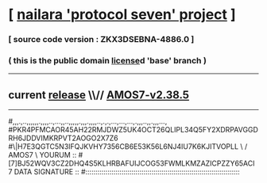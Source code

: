
# [ [nailara 'protocol seven' project](http://nailara.network/) ]

### [ source code version : ZKX3DSEBNA-4886.0 ]

### ( this is the public domain [license](../license)d 'base' branch )
---
## current [release](https://github.com/nailara-technologies/protocol-7/releases) \\\\// [AMOS7-v2.38.5](https://github.com/nailara-technologies/protocol-7/releases/tag/AMOS7-v2.38.5)
---

#,,,.,..,,,,,,.,,,,..,...,,..,,,,,.,,,.,,,,..,.,.,...,...,...,.,,,..,,.,,,...,
#PKR4PFMCAOR45AH22RMJDWZ5UK4OCT26QLIPL34Q5FY2XDRPAVGGDRH6JDDVIMKRPVT2AOGO2X7Z6
#\\\|H7E3QGTC5N3IFQJKVHY7356CB6E53K56L6NJ4IU7K6KJITVOPLL \ / AMOS7 \ YOURUM ::
#\[7]BJ52WQV3CZ2DHQ4S5KLHRBAFUIJCOG53FWMLKMZAZICPZZY65ACI 7  DATA SIGNATURE ::
#:::::::::::::::::::::::::::::::::::::::::::::::::::::::::::::::::::::::::::::
